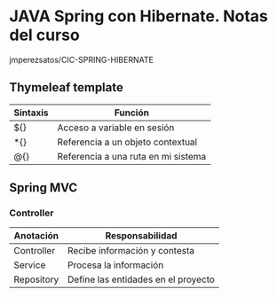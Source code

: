 <h1>JAVA Spring con Hibernate. Notas del curso</h1>
jmperezsatos/CIC-SPRING-HIBERNATE

<h2>Thymeleaf template</h2>

Sintaxis  | Función
----------|--------
${} | Acceso a variable en sesión
*{} | Referencia a un objeto contextual
@{} | Referencia a una ruta en mi sistema

<h2>Spring MVC</h2>

<h3>Controller</h3>

Anotación | Responsabilidad
----------|----------------
Controller| Recibe información y contesta
Service | Procesa la información
Repository |  Define las entidades en el proyecto
